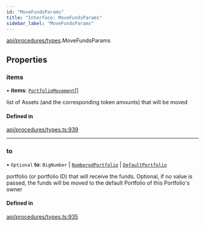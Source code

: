 ```yaml
---
id: "MoveFundsParams"
title: "Interface: MoveFundsParams"
sidebar_label: "MoveFundsParams"
---
```


[api/procedures/types](../../../../../modules/API/Procedures/Types/Types.md).MoveFundsParams

## Properties

### items

• **items**: [`PortfolioMovement`](../../../../Types/PortfolioMovement/PortfolioMovement.md)[]

list of Assets (and the corresponding token amounts) that will be moved

#### Defined in

[api/procedures/types.ts:939](https://github.com/PolymeshAssociation/polymesh-sdk/blob/91c2d2d8/src/api/procedures/types.ts#L939)

___

### to

• `Optional` **to**: `BigNumber` \| [`NumberedPortfolio`](../../../../../classes/API/Entities/NumberedPortfolio/NumberedPortfolio.md) \| [`DefaultPortfolio`](../../../../../classes/API/Entities/DefaultPortfolio/DefaultPortfolio.md)

portfolio (or portfolio ID) that will receive the funds. Optional, if no value is passed, the funds will be moved to the default Portfolio of this Portfolio's owner

#### Defined in

[api/procedures/types.ts:935](https://github.com/PolymeshAssociation/polymesh-sdk/blob/91c2d2d8/src/api/procedures/types.ts#L935)
